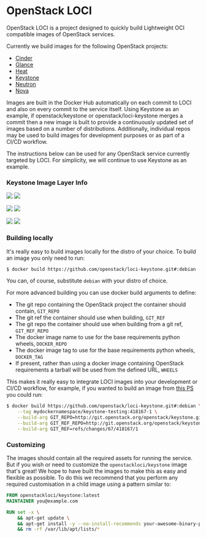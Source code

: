 # OpenStack LOCI

OpenStack LOCI is a project designed to quickly build Lightweight OCI
compatible images of OpenStack services.

Currently we build images for the following OpenStack projects:

  * [Cinder](https://github.com/openstack/loci-cinder)
  * [Glance](https://github.com/openstack/loci-glance)
  * [Heat](https://github.com/openstack/loci-heat)
  * [Keystone](https://github.com/openstack/loci-keystone)
  * [Neutron](https://github.com/openstack/loci-neutron)
  * [Nova](https://github.com/openstack/loci-nova)

Images are built in the Docker Hub automatically on each commit to LOCI and
also on every commit to the service itself. Using Keystone as an example, if
openstack/keystone or openstack/loci-keystone merges a commit then a new image
is built to provide a continuously updated set of images based on a number of
distributions. Additionally, individual repos may be used to build images for
development purposes or as part of a CI/CD workflow.

The instructions below can be used for any OpenStack service currently targeted
by LOCI. For simplicity, we will continue to use Keystone as an example.


### Keystone Image Layer Info
[![](https://images.microbadger.com/badges/version/yaodu/keystone:latest.svg)](https://microbadger.com/images/yaodu/keystone:latest "yaodu/keystone:latest") [![](https://images.microbadger.com/badges/image/yaodu/keystone:latest.svg)](https://microbadger.com/images/yaodu/keystone:latest "yaodu/keystone:latest")

[![](https://images.microbadger.com/badges/version/yaodu/keystone:ubuntu.svg)](https://microbadger.com/images/yaodu/keystone:ubuntu "yaodu/keystone:ubuntu") [![](https://images.microbadger.com/badges/image/yaodu/keystone:ubuntu.svg)](https://microbadger.com/images/yaodu/keystone:ubuntu "yaodu/keystone:ubuntu")

[![](https://images.microbadger.com/badges/version/yaodu/keystone:centos.svg)](https://microbadger.com/images/yaodu/keystone:centos "yaodu/keystone:centos") [![](https://images.microbadger.com/badges/image/yaodu/keystone:centos.svg)](https://microbadger.com/images/yaodu/keystone:centos "yaodu/keystone:centos")


### Building locally
It's really easy to build images locally for the distro of your choice. To
build an image you only need to run:
``` bash
$ docker build https://github.com/openstack/loci-keystone.git#:debian --tag keystone:latest
```
You can, of course, substitute `debian` with your distro of choice.

For more advanced building you can use docker build arguments to define:
  * The git repo containing the OpenStack project the container should contain, `GIT_REPO`
  * The git ref the container should use when building, `GIT_REF`
  * The git repo the container should use when building from a git ref, `GIT_REF_REPO`
  * The docker image name to use for the base requirements python wheels, `DOCKER_REPO`
  * The docker image tag to use for the base requirements python wheels, `DOCKER_TAG`
  * If present, rather than using a docker image containing OpenStack
    requirements a tarball will be used from the defined URL, `WHEELS`

This makes it really easy to integrate LOCI images into your development or
CI/CD workflow, for example, if you wanted to build an image from [this
PS](https://review.openstack.org/#/c/418167/) you could run:
``` bash
$ docker build https://github.com/openstack/loci-keystone.git#:debian \
    --tag mydockernamespace/keystone-testing:418167-1 \
    --build-arg GIT_REPO=http://git.openstack.org/openstack/keystone.git \
    --build-arg GIT_REF_REPO=http://git.openstack.org/openstack/keystone.git \
    --build-arg GIT_REF=refs/changes/67/418167/1
```


### Customizing
The images should contain all the required assets for running the service. But
if you wish or need to customize the `openstackloci/keystone` image that's
great! We hope to have built the images to make this as easy and flexible as
possible. To do this we recommend that you perform any required customisation
in a child image using a pattern similar to:

``` Dockerfile
FROM openstackloci/keystone:latest
MAINTAINER you@example.com

RUN set -x \
    && apt-get update \
    && apt-get install -y --no-install-recommends your-awesome-binary-package \
    && rm -rf /var/lib/apt/lists/*
```
